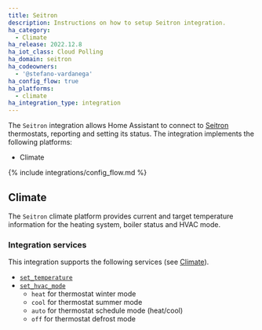 ```yaml
---
title: Seitron
description: Instructions on how to setup Seitron integration.
ha_category:
  - Climate
ha_release: 2022.12.8
ha_iot_class: Cloud Polling
ha_domain: seitron
ha_codeowners:
  - '@stefano-vardanega'
ha_config_flow: true
ha_platforms:
  - climate
ha_integration_type: integration
---
```


The `Seitron` integration allows Home Assistant to connect to [Seitron](https://www.seitron.com) thermostats, reporting and setting its status.
The integration implements the following platforms:

- Climate

{% include integrations/config_flow.md %}


## Climate

The `Seitron` climate platform provides current and target temperature information for the heating system, boiler status and HVAC mode.

### Integration services

This integration supports the following services (see [Climate](/integrations/climate/)).

- [`set_temperature`](/integrations/climate/#service-climateset_temperature)
- [`set_hvac_mode`](/integrations/climate/#service-climateset_hvac_mode)
  - `heat` for thermostat winter mode
  - `cool` for thermostat summer mode
  - `auto` for thermostat schedule mode (heat/cool)
  - `off` for thermostat defrost mode
